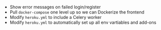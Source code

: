 - Show error messages on failed login/register
- Pull `docker-compose` one level up so we can Dockerize the frontend
- Modify `heroku.yml` to include a Celery worker
- Modify `heroku.yml` to automatically set up all env vartiables and add-ons
